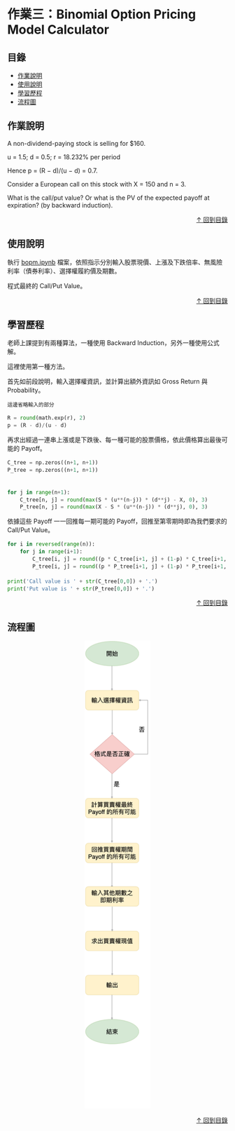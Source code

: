 作業三：Binomial Option Pricing Model Calculator
===
## 目錄
- [作業說明](#作業說明)
- [使用說明](#使用說明)
- [學習歷程](#學習歷程)
- [流程圖](#流程圖)

## 作業說明

A non-dividend-paying stock is selling for $160.

u = 1.5; d = 0.5; r = 18.232% per period

Hence p = (R − d)/(u − d) = 0.7.

Consider a European call on this stock with X = 150 and n = 3.

What is the call/put value? Or what is the PV of the expected payoff at expiration? (by backward induction).

<p align="right">
    <a href="#目錄" class="btn btn-primary">
        &uarr; 回到目錄
    </a>
</p>

## 使用說明

執行 [bopm.ipynb](https://github.com/manamimebom/Financial_Engineering/blob/master/HW3/bopm.ipynb) 檔案，依照指示分別輸入股票現價、上漲及下跌倍率、無風險利率（債券利率）、選擇權履約價及期數。

程式最終的 Call/Put Value。

<p align="right">
    <a href="#目錄" class="btn btn-primary">
        &uarr; 回到目錄
    </a>
</p>

## 學習歷程

老師上課提到有兩種算法，一種使用 Backward Induction，另外一種使用公式解。

這裡使用第一種方法。

首先如前段說明，輸入選擇權資訊，並計算出額外資訊如 Gross Return 與 Probability。

```這邊省略輸入的部分```

```Python
R = round(math.exp(r), 2)
p = (R - d)/(u - d)
```

再求出經過一連串上漲或是下跌後、每一種可能的股票價格，依此價格算出最後可能的 Payoff。

```python
C_tree = np.zeros((n+1, n+1))
P_tree = np.zeros((n+1, n+1))


for j in range(n+1):
    C_tree[n, j] = round(max(S * (u**(n-j)) * (d**j) - X, 0), 3)
    P_tree[n, j] = round(max(X - S * (u**(n-j)) * (d**j), 0), 3)
```
依據這些 Payoff 一一回推每一期可能的 Payoff，回推至第零期時即為我們要求的 Call/Put Value。

```python
for i in reversed(range(n)):
    for j in range(i+1):
        C_tree[i, j] = round((p * C_tree[i+1, j] + (1-p) * C_tree[i+1, j+1]) / R, 3)
        P_tree[i, j] = round((p * P_tree[i+1, j] + (1-p) * P_tree[i+1, j+1]) / R, 3)

print('Call value is ' + str(C_tree[0,0]) + '.')
print('Put value is ' + str(P_tree[0,0]) + '.')
```

<p align="right">
    <a href="#目錄" class="btn btn-primary">
        &uarr; 回到目錄
    </a>
</p>

## 流程圖


<p align="center">
<img src="https://github.com/manamimebom/Financial_Engineering/blob/master/HW3/src/flowchart.png" width="150" >
</p>

<p align="right">
    <a href="#目錄" class="btn btn-primary">
        &uarr; 回到目錄
    </a>
</p>
